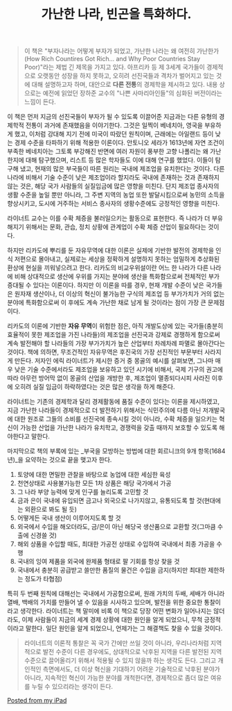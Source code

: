 ﻿---
title: '가난한 나라, 빈곤을 특화하다.'
categories:
  - books
tags:
  - 가난한-나라는-왜-여전히-가난한가
  - 경제학
  - 다른-전통
  - 리카도
  - 부자나라는-어떻게-부자가-되었고
  - 에릭-라이너트
  - 자본주의
  - 자유-무역
  - 추천
pubDate: 2013-01-13
description: 기본 설명을 입력하세요
---

> 이 책은 "부자나라는 어떻게 부자가 되었고, 가난한 나라는 왜 여전히 가난한가(How Rich Countires Got Rich... and Why Poor Countries Stay Poor)"라는 제법 긴 제목을 가지고 있다. 아프리카 등 제 3세계 국가들이 경제적으로 오랫동안 성장을 하지 못하고, 오히려 선진국들과 격차가 벌어지고 있는 것에 대해 설명하고자 하며, 대안으로 **다른 전통**의 경제학을 제시하고 있다. 내용 상으로는 예전에 읽었던 장하준 교수의 "나쁜 사마리아인들"의 심화된 버전이라는 느낌이 든다.

이 책은 먼저 지금의 선진국들이 부자가 될 수 있도록 이끌어준 지금과는 다른 유형의 경제학적 전통이 과거에 존재했음을 이야기한다. 그것은 일찍이 베네치아, 영국을 부유하게 했고, 이처럼 강대해 지기 전에 미국이 따랐던 원칙이며, 근래에는 아일랜드 등이 낮는 경제 수준을 타파하기 위해 적용한 이론이다. 안토니오 세라가 1613년에 자연 조건이 부족한 베네치아는 그토록 부강해진 반면에 여러 자원이 풍부한 고향 나폴리는 왜 가난한지에 대해 탐구했으며, 리스트 등 많은 학자들도 이에 대해 연구를 했었다. 이들이 탐구해 냈고, 현재의 많은 부국들이 따른 원리는 국내에 제조업을 유치한다는 것이다. 다른 나라에 비해서 기술 수준이 낮은 제조업이라 할지라도 국내에 존재하는 것과 존재하지 않는 것은, 해당 국가 사람들의 실질임금에 많은 영향을 미친다. 단지 제조업 종사자의 생활 수준을 높일 뿐만 아니라, 그 주변 지역의 농업 또한 발달시킴으로써 농민의 소득을 향상시키고, 도시에 거주하는 서비스 종사자의 생황수준에도 긍정적인 영향을 미친다.

라이너트 교수는 이를 수확 체증을 불러일으키는 활동으로 표현한다. 즉 나라가 더 부유해지기 위해서는 문화, 관습, 정치 상황에 관계업이 수확 체증 산업이 필요하다는 것이다.

하지만 리카도에 뿌리를 둔 자유무역에 대한 이론은 실제에 기반한 발전의 경제학을 인식 저편으로 몰아내고, 실제로는 세상을 정확하게 설명하지 못하는 엄밀하게 추상화된 환상에 현실을 끼워넣으려고 한다. 리카도의 비교우위설이란 어느 한 나라가 다른 나라에 비해 상대적으로 생산에 우위를 가지는 분야에 생산을 특화함으로써 전체적인 부가 증대될 수 있다는 이론이다. 하지만 이 이론을 따를 경우, 현재 개발 수준이 낮은 국가들은 원자재 생산이나, 더 이상의 혁신이 불가능한 구식의 제조업 등 부가가치가 거의 없는 분야에 특화함으로써 이 후에도 계속 가난한 채로 남게 될 것이라는 점이 가장 큰 문제점이다.

리카도의 이론에 기반한 **자유 무역**이 위험한 점은, 아직 개발도상에 있는 국가들(충분히 효율적이 못한 제조업을 가진 나라들)의 제조업을 선진국과 강제로 경쟁하게 함으로써 계속 발전해야 할 나라들의 가장 부가가치가 높은 산업부터 차례차례 파멸로 몰아간다는 것이다. 책에 의하면, 무조건적인 자유무역은 후진국의 가장 선진적인 부문부터 사라지게 만든다. 저자인 에릭 라이너트가 제시한 증거 중 몽골의 예시를 살펴보면, 그나마 매우 낮은 기술 수준에서라도 제조업을 보유하고 있던 시기에 비해서, 국제 기구의 권고에 따라 아무런 방어막 없이 몽골의 산업을 개방한 후, 제조업이 멸종되다시피 사라진 이후에 오히려 실질 임금이 하락하였다는 것은 많은 생각을 하게 해준다.

라이너트는 기존의 경제학과 달리 경제활동에 품질 수준이 있다는 이론을 제시하였고, 지금 가난한 나라들이 경제적으로 더 발전하기 위해서는 식민주의에 다름 아닌 저개발국에 대한 원조로 그들의 소비를 선진국에 종속시킬 것이 아니라, 수확 체증을 일으키는 혁신이 가능한 산업을 가난한 나라가 유치학고, 경쟁력을 갖출 때까지 보호할 수 있도록 해야한다고 말한다.

마지막으로 책의 부록에 있는 _부국을 모방하는 방법에 대한 회르니크의 9개 항목(1684년)_을 요약하는 것으로 끝을 맺고자 한다.

1. 토양에 대한 면밀한 관찰을 바탕으로 농업에 대한 세심한 육성
2. 천연상태로 사용불가능한 모든 1차 상품은 해당 국가에서 가공
3. 그 나라 부양 능력에 맞게 인구를 늘리도록 고민할 것
4. 금과 은이 국내에 유입되면 금고나 외국으로 나가지않고, 유통되도록 할 것(현대에는 외환으로 봐도 될 듯)
5. 어떻게든 국내 생산이 이루어지도록 할 것
6. 외국에서 수입을 해오더라도, 금/은이 아닌 해당국 생산품으로 교환할 것(그마큼 수출에 신경쓸 것)
7. 해외 상품을 수입할 때도, 최대한 가공전 상태로 수입하여 국내에서 최종 가공을 수행
8. 국내의 잉여 제품을 외국에 완제품 형태로 팔 기회를 항상 찾을 것
9. 국내에서 충분히 공급받고 쓸만한 품질의 물건은 수입을 금지(하지만 최대한 제한하는 정도가 타협점)

특히 두 번째 원칙에 대해선는 국내에서 가공함으로써, 원래 가치의 두배, 세배가 아니라 열배, 백배의 가치를 만들어 낼 수 있음을 시사하고 있으며, 발전을 위한 중요한 통찰이라고 생각한다. 라이너트는 책 말미에 비록 이 책으로 당장 어떤 변화가 일어나지는 않더라도, 이제 사람들이 지금의 세계 경제 상황에 대한 원인을 알게 되었으니, 무척 긍정적이라고 말한다. 일단 원인을 알게 되었으니, 언제가는 그 해결책도 찾을 수 있을 것이다.

> 라이너트의 이론적 통찰은 꼭 국가 간에만 쓰일 것이 아니라, 우리나라처럼 지역적으로 발전 수준이 다른 경우에도, 상대적으로 낙후된 지역을 다른 발전된 지역 수준으로 끌어올리기 위해서 적용될 수 있지 않을까 하는 생각도 든다. 그리고 개인적인 측면에서도, 더 이상 혁신을 기대하기 어려운 기술적으로 낙후된 분야가 아니라, 지속적인 혁신이 가능한 분야를 개척한다면, 경제적으로 좀더 많은 여유를 누릴 수 있으리라는 생각이 든다.

[Posted from my iPad](http://blogsyapp.com)


